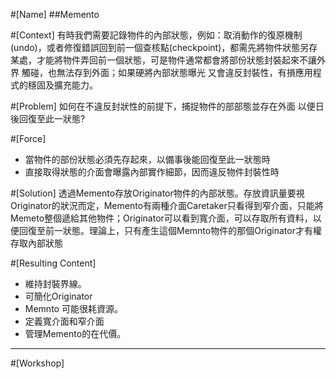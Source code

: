 #[Name]
##Memento

#[Context]
有時我們需要記錄物件的內部狀態，例如：取消動作的復原機制(undo)，或者修復錯誤回到前一個查核點(checkpoint)，都需先將物件狀態另存某處，才能將物件弄回前一個狀態，可是物件通常都會將部份狀態封裝起來不讓外界
觸碰，也無法存到外面；如果硬將內部狀態曝光 又會違反封裝性，有損應用程式的穩固及擴充能力。

#[Problem]
如何在不違反封狀性的前提下，捕捉物件的部部態並存在外面 以便日後回復至此一狀態?

#[Force]
* 當物件的部份狀態必須先存起來，以備事後能回復至此一狀態時
* 直接取得狀態的介面會曝露內部實作細節，因而違反物件封裝性時

#[Solution]
透過Memento存放Originator物件的內部狀態。存放資訊量要視Originator的狀況而定，Memento有兩種介面Caretaker只看得到窄介面，只能將Memeto整個遞給其他物件；Originator可以看到寬介面，可以存取所有資料，以便回復至前一狀態。理論上，只有產生這個Memnto物件的那個Originator才有權存取內部狀態

#[Resulting Content]
* 維持封裝界線。
* 可簡化Originator
* Memnto 可能很耗資源。
* 定義寬介面和窄介面
* 管理Memento的在代價。

***
#[Workshop]
